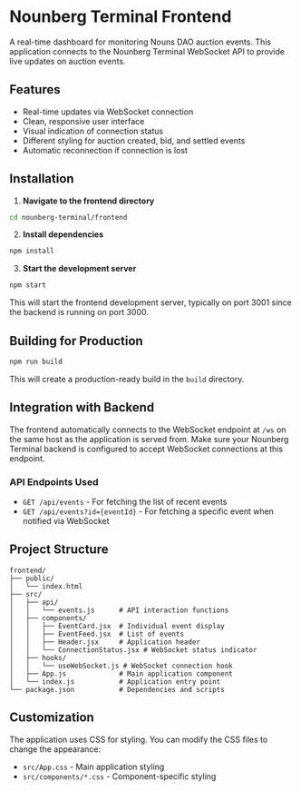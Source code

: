 # Nounberg Terminal Frontend

A real-time dashboard for monitoring Nouns DAO auction events. This application connects to the Nounberg Terminal WebSocket API to provide live updates on auction events.

## Features

- Real-time updates via WebSocket connection
- Clean, responsive user interface
- Visual indication of connection status
- Different styling for auction created, bid, and settled events
- Automatic reconnection if connection is lost

## Installation

1. **Navigate to the frontend directory**

```bash
cd nounberg-terminal/frontend
```

2. **Install dependencies**

```bash
npm install
```

3. **Start the development server**

```bash
npm start
```

This will start the frontend development server, typically on port 3001 since the backend is running on port 3000.

## Building for Production

```bash
npm run build
```

This will create a production-ready build in the `build` directory.

## Integration with Backend

The frontend automatically connects to the WebSocket endpoint at `/ws` on the same host as the application is served from. Make sure your Nounberg Terminal backend is configured to accept WebSocket connections at this endpoint.

### API Endpoints Used

- `GET /api/events` - For fetching the list of recent events
- `GET /api/events?id={eventId}` - For fetching a specific event when notified via WebSocket

## Project Structure

```
frontend/
├── public/
│   └── index.html
├── src/
│   ├── api/
│   │   └── events.js      # API interaction functions
│   ├── components/
│   │   ├── EventCard.jsx  # Individual event display
│   │   ├── EventFeed.jsx  # List of events
│   │   ├── Header.jsx     # Application header
│   │   └── ConnectionStatus.jsx # WebSocket status indicator
│   ├── hooks/
│   │   └── useWebSocket.js # WebSocket connection hook
│   ├── App.js             # Main application component
│   └── index.js           # Application entry point
└── package.json           # Dependencies and scripts
```

## Customization

The application uses CSS for styling. You can modify the CSS files to change the appearance:

- `src/App.css` - Main application styling
- `src/components/*.css` - Component-specific styling